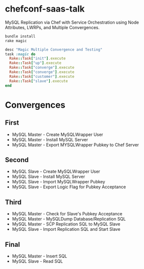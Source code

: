 chefconf-saas-talk
==================

MySQL Replication via Chef with Service Orchestration using Node Attributes, LWRPs, and Multiple Convergences.


```bash
bundle install
rake magic
```

```ruby
desc "Magic Multiple Convergence and Testing"
task :magic do
  Rake::Task["init"].execute
  Rake::Task["up"].execute
  Rake::Task["converge"].execute
  Rake::Task["converge"].execute
  Rake::Task["customer"].execute
  Rake::Task["slave"].execute
end
```

# Convergences

## First
* MySQL Master - Create MySQLWrapper User
* MySQL Master - Install MySQL Server
* MySQL Master - Export MYSQLWrapper Pubkey to Chef Server

## Second
* MySQL Slave - Create MySQLWrapper User
* MySQL Slave - Install MySQL Server
* MySQL Slave - Import MySQLWrapper Pubkey
* MySQL Slave - Export Logic Flag for Pubkey Acceptance

## Third
* MySQL Master - Check for Slave's Pubkey Acceptance
* MySQL Master - MySQLDump Database/Replication SQL
* MySQL Master - SCP Replication SQL to MySQL Slave
* MySQL Slave - Import Replication SQL and Start Slave

## Final
* MySQL Master - Insert SQL
* MySQL Slave - Read SQL
